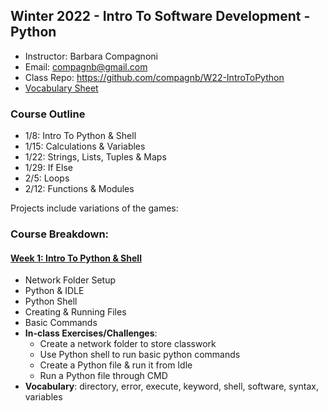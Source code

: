 ## Winter 2022 - Intro To Software Development - Python
* Instructor: Barbara Compagnoni
* Email: compagnb@gmail.com
* Class Repo: https://github.com/compagnb/W22-IntroToPython
* [Vocabulary Sheet](wkNotes/vocab.md)

### Course Outline
* 1/8: Intro To Python & Shell
* 1/15: Calculations & Variables
* 1/22: Strings, Lists, Tuples & Maps
* 1/29: If Else
* 2/5: Loops
* 2/12: Functions & Modules

Projects include variations of the games:

### Course Breakdown:

#### [Week 1: Intro To Python & Shell](wkNotes/)
* Network Folder Setup
* Python & IDLE
* Python Shell
* Creating & Running Files
* Basic Commands
* **In-class Exercises/Challenges**:
    * Create a network folder to store classwork
    * Use Python shell to run basic python commands
    * Create a Python file & run it from Idle
    * Run a Python file through CMD
* **Vocabulary**: directory, error, execute, keyword, shell, software, syntax, variables
